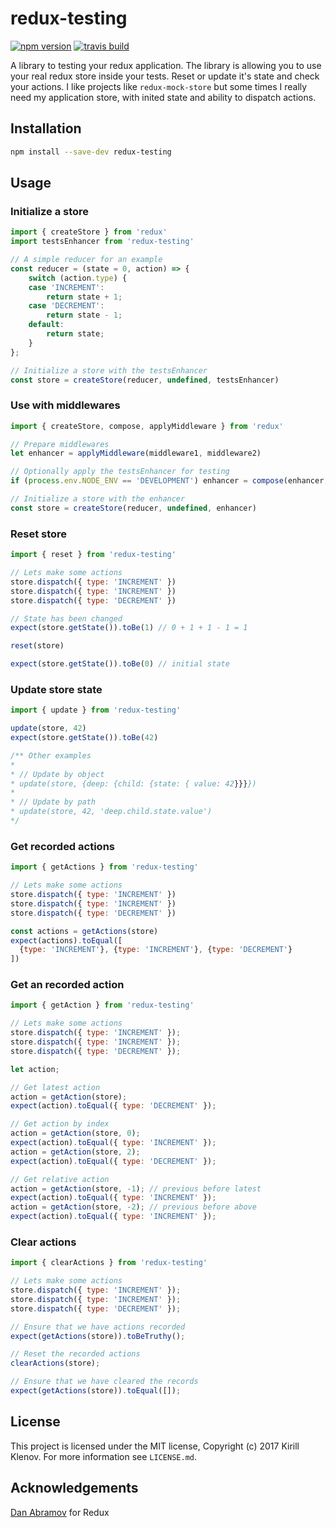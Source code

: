 # redux-testing

[![npm version](https://badge.fury.io/js/redux-testing.svg)](https://badge.fury.io/js/redux-testing)
[![travis build](https://travis-ci.org/klen/redux-testing.svg?branch=develop)](https://travis-ci.org/klen/redux-testing)

A library to testing your redux application. The library is allowing you to use
your real redux store inside your tests. Reset or update it's state and check
your actions. I like projects like `redux-mock-store` but some times I really
need my application store, with inited state and ability to dispatch actions.

## Installation

```bash
npm install --save-dev redux-testing
```

## Usage

### Initialize a store

```javascript
import { createStore } from 'redux'
import testsEnhancer from 'redux-testing'

// A simple reducer for an example
const reducer = (state = 0, action) => {
    switch (action.type) {
    case 'INCREMENT':
        return state + 1;
    case 'DECREMENT':
        return state - 1;
    default:
        return state;
    }
};

// Initialize a store with the testsEnhancer
const store = createStore(reducer, undefined, testsEnhancer)
```

### Use with middlewares

```javascript
import { createStore, compose, applyMiddleware } from 'redux'

// Prepare middlewares
let enhancer = applyMiddleware(middleware1, middleware2)

// Optionally apply the testsEnhancer for testing
if (process.env.NODE_ENV == 'DEVELOPMENT') enhancer = compose(enhancer, testsEnhancer)

// Initialize a store with the enhancer
const store = createStore(reducer, undefined, enhancer)
```

### Reset store

```javascript
import { reset } from 'redux-testing'

// Lets make some actions
store.dispatch({ type: 'INCREMENT' })
store.dispatch({ type: 'INCREMENT' })
store.dispatch({ type: 'DECREMENT' })

// State has been changed
expect(store.getState()).toBe(1) // 0 + 1 + 1 - 1 = 1

reset(store)

expect(store.getState()).toBe(0) // initial state
```

### Update store state
```javascript
import { update } from 'redux-testing'

update(store, 42)
expect(store.getState()).toBe(42)

/** Other examples
*
* // Update by object
* update(store, {deep: {child: {state: { value: 42}}}})
*
* // Update by path
* update(store, 42, 'deep.child.state.value')
*/
```

### Get recorded actions

```javascript
import { getActions } from 'redux-testing'

// Lets make some actions
store.dispatch({ type: 'INCREMENT' })
store.dispatch({ type: 'INCREMENT' })
store.dispatch({ type: 'DECREMENT' })

const actions = getActions(store)
expect(actions).toEqual([
  {type: 'INCREMENT'}, {type: 'INCREMENT'}, {type: 'DECREMENT'}
])

```

### Get an recorded action

```javascript
import { getAction } from 'redux-testing'

// Lets make some actions
store.dispatch({ type: 'INCREMENT' });
store.dispatch({ type: 'INCREMENT' });
store.dispatch({ type: 'DECREMENT' });

let action;

// Get latest action
action = getAction(store);
expect(action).toEqual({ type: 'DECREMENT' });

// Get action by index
action = getAction(store, 0);
expect(action).toEqual({ type: 'INCREMENT' });
action = getAction(store, 2);
expect(action).toEqual({ type: 'DECREMENT' });

// Get relative action
action = getAction(store, -1); // previous before latest
expect(action).toEqual({ type: 'INCREMENT' });
action = getAction(store, -2); // previous before above
expect(action).toEqual({ type: 'INCREMENT' });
```

### Clear actions

```javascript
import { clearActions } from 'redux-testing'

// Lets make some actions
store.dispatch({ type: 'INCREMENT' });
store.dispatch({ type: 'INCREMENT' });
store.dispatch({ type: 'DECREMENT' });

// Ensure that we have actions recorded
expect(getActions(store)).toBeTruthy();

// Reset the recorded actions
clearActions(store);

// Ensure that we have cleared the records
expect(getActions(store)).toEqual([]);

```

## License

This project is licensed under the MIT license, Copyright (c) 2017 Kirill Klenov. For more information see `LICENSE.md`.

## Acknowledgements

[Dan Abramov](https://github.com/gaearon) for Redux
